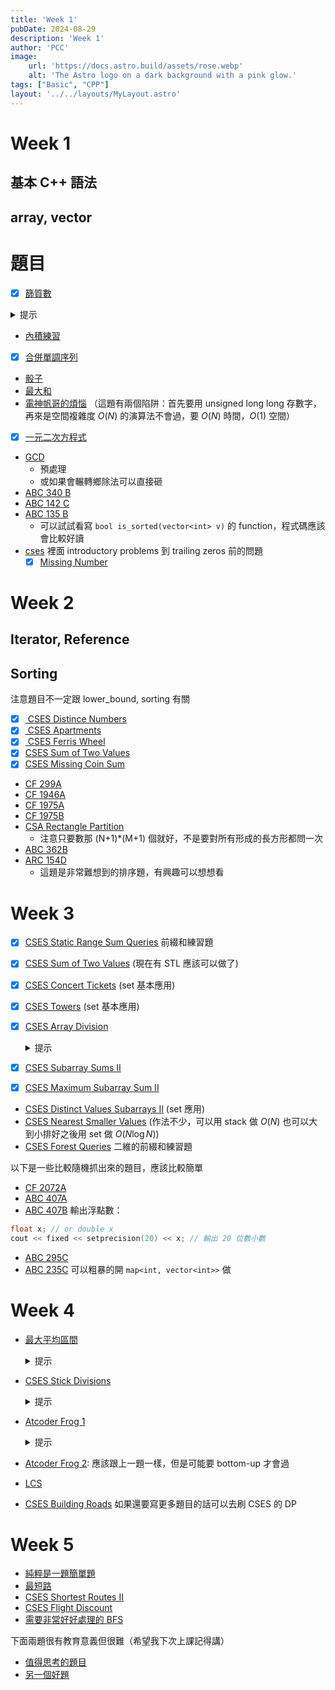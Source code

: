```yaml
---
title: 'Week 1'
pubDate: 2024-08-29
description: 'Week 1'
author: 'PCC'
image:
    url: 'https://docs.astro.build/assets/rose.webp'
    alt: 'The Astro logo on a dark background with a pink glow.'
tags: ["Basic", "CPP"]
layout: '../../layouts/MyLayout.astro'
---
```

# Week 1

## 基本 C++ 語法
##  array, vector

# 題目
- [x] [篩質數](https://oj.ntucpc.org/problems/550)
<details><summary> 提示 </summary>
開一個長度為 N 的 `vector<bool> not_prime`，然後跑

```cpp
not_prime[1] = 0;
for(int i = 2;i<=N;i++) {
    for(int j = i+i;j<=N;j+=i) {
        not_prime[j] = false;
    }
}
```

想想看為何這樣是 $O(N log N)$ (這題 $O(N log N )$ 會過)
</details>

- [內積練習](https://oj.ntucpc.org/problems/548)
- [x] [合併單調序列](https://oj.ntucpc.org/problems/549)
- [骰子](https://oj.ntucpc.org/problems/554)
- [最大和](https://oj.ntucpc.org/problems/579)
- [電神帆哥的煩惱](https://oj.ntucpc.org/problems/533) 
（這題有兩個陷阱：首先要用 unsigned long long 存數字，再來是空間複雜度 $O(N)$ 的演算法不會過，要 $O(N)$ 時間，$O(1)$ 空間）
- [x] [一元二次方程式](https://zerojudge.tw/ShowProblem?problemid=a006)
- [GCD](https://zerojudge.tw/ShowProblem?problemid=d255)
    - 預處理
    - 或如果會輾轉鄉除法可以直接砸
- [ABC 340 B](https://atcoder.jp/contests/abc340/tasks/abc340_b)
- [ABC 142 C](https://atcoder.jp/contests/abc142/tasks/abc142_c)
- [ABC 135 B](https://atcoder.jp/contests/abc135/tasks/abc135_b)
    - 可以試試看寫 `bool is_sorted(vector<int> v)` 的 function，程式碼應該會比較好讀
- [cses](https://cses.fi/problemset/list/) 裡面 introductory problems 到 trailing zeros 前的問題
    - [x] [Missing Number](https://cses.fi/problemset/task/1083)

# Week 2
## Iterator, Reference
## Sorting
注意題目不一定跟 lower_bound, sorting 有關
- [x] <a href="https://cses.fi/problemset/task/1621"> CSES Distince Numbers </a>
- [x] <a href="https://cses.fi/problemset/task/1084"> CSES Apartments </a>
- [x] <a href="https://cses.fi/problemset/task/1090"> CSES Ferris Wheel</a>
- [x] [CSES Sum of Two Values](https://cses.fi/problemset/task/1640)
- [x] [CSES Missing Coin Sum](https://cses.fi/problemset/task/2183)
- [CF 299A](https://codeforces.com/problemset/problem/299/A)
- [CF 1946A](https://codeforces.com/problemset/problem/1946/A)
- [CF 1975A](https://codeforces.com/problemset/problem/1975/A)
- [CF 1975B](https://codeforces.com/contest/1975/problem/B)
- [CSA Rectangle Partition](https://csacademy.com/contest/archive/task/rectangle-partition/)
    - 注意只要數那 (N+1)*(M+1) 個就好，不是要對所有形成的長方形都問一次
- [ABC 362B](https://atcoder.jp/contests/abc362/tasks/abc362_b)
- [ARC 154D](https://atcoder.jp/contests/arc154/tasks/arc154_d)
    - 這題是非常難想到的排序題，有興趣可以想想看

# Week 3
- [x] [CSES Static Range Sum Queries](https://cses.fi/problemset/task/1646) 前綴和練習題
- [x] [CSES Sum of Two Values](https://cses.fi/problemset/task/1640) (現在有 STL 應該可以做了)
- [x] [CSES Concert Tickets](https://cses.fi/problemset/task/1091) (set 基本應用)
- [x] [CSES Towers](https://cses.fi/problemset/task/1073) (set 基本應用)
- [x] [CSES Array Division](https://cses.fi/problemset/task/1085)
    <details><summary> 提示 </summary>
    假設我要求每一段的總和要 <= x ，我最少要切成幾段？

    要求每一段總和越小，要切的段數會越多

    所以就二分搜答案，如果需要的最少段數 <= k 則 r = mid ，否則 l = mid
    </details>

- [x] [CSES Subarray Sums II](https://cses.fi/problemset/task/1661)
- [x] [CSES Maximum Subarray Sum II](https://cses.fi/problemset/task/1644)
- [CSES Distinct Values Subarrays II](https://cses.fi/problemset/task/2428) (set 應用)
- [CSES Nearest Smaller Values](https://cses.fi/problemset/task/1645) (作法不少，可以用 stack 做 $O(N)$ 也可以大到小排好之後用 set 做 $O(N \log N)$)
- [CSES Forest Queries](https://cses.fi/problemset/task/1652) 二維的前綴和練習題

以下是一些比較隨機抓出來的題目，應該比較簡單
- [CF 2072A](https://codeforces.com/contest/2072/problem/A)
- [ABC 407A](https://atcoder.jp/contests/abc407/tasks/abc407_a)
- [ABC 407B](https://atcoder.jp/contests/abc407/tasks/abc407_b) 輸出浮點數：
```cpp
float x; // or double x
cout << fixed << setprecision(20) << x; // 輸出 20 位數小數
```
- [ABC 295C](https://atcoder.jp/contests/abc295/tasks/abc295_c)
- [ABC 235C](https://atcoder.jp/contests/abc235/tasks/abc235_c) 可以粗暴的開 `map<int, vector<int>>` 做

# Week 4
- [最大平均區間](https://oj.ntucpc.org/problems/718)
    <details><summary> 提示 </summary>
        可以證明長度一定不大於 5
    </details>
- [CSES Stick Divisions](https://cses.fi/problemset/task/1161)
    <details><summary> 提示 </summary>
        倒著做回來，變成要把 N 段合併成一根大木棒，然後每次合併的代價是合併後的長度和。

    每次挑最短的兩根合併 -> 可以用 priority_queue 實作
    </details>
- [Atcoder Frog 1](https://atcoder.jp/contests/dp/tasks/dp_a)
    <details><summary> 提示 </summary>
        定義 f(i) 跳到第 i 格的最低 cost，那 f(i) = min(f(i-1)+|h[i]-h[i-1]|, f(i-2)+|h[i]-h[i-2]|$
    </details>
- [Atcoder Frog 2](https://atcoder.jp/contests/dp/tasks/dp_b): 應該跟上一題一樣，但是可能要 bottom-up 才會過
- [LCS](https://atcoder.jp/contests/dp/tasks/dp_f)
- [CSES Building Roads](https://cses.fi/problemset/task/1666)
如果還要寫更多題目的話可以去刷 CSES 的 DP

# Week 5
- [純粹是一題簡單題](https://codeforces.com/contest/20/problem/A)
- [最短路](https://atcoder.jp/contests/abc340/tasks/abc340_d)
- [CSES Shortest Routes II](https://cses.fi/problemset/task/1672)
- [CSES Flight Discount](https://cses.fi/problemset/task/1195)
- [需要非常好好處理的 BFS](https://atcoder.jp/contests/abc170/tasks/abc170_f)

下面兩題很有教育意義但很難（希望我下次上課記得講）
- [值得思考的題目](https://tioj.ck.tp.edu.tw/problems/2204)
- [另一個好題](https://tioj.ck.tp.edu.tw/problems/2151)
